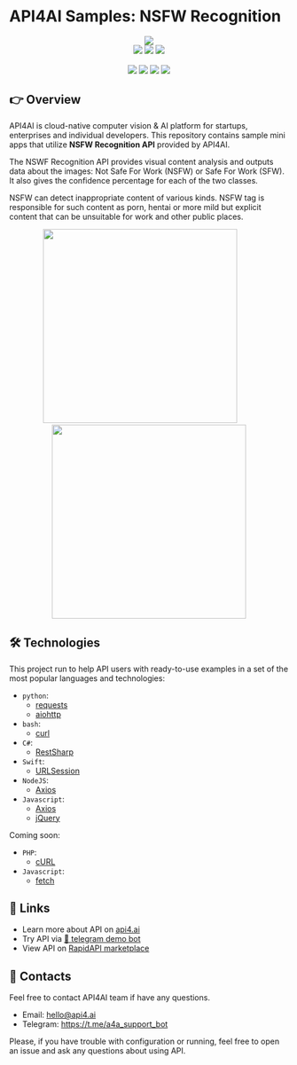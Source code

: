 # API4AI Samples: NSFW Recognition

<div align="center">
<a target="_blank" href="https://api4.ai?utm_source=nsfw_example_repo&utm_medium=readme&utm_campaign=examples"><img src="https://storage.googleapis.com/api4ai-static/logo/a4a-logo-horizontal-gradient-rectangular-bg-round-glow-small-550.png"/></a>
</div>


<div align="center">
<a target="_blank" href="https://rapidapi.com/api4ai-api4ai-default/api/nsfw3/details"><img src="https://img.shields.io/badge/View%20on%20RapidAPI-gray?logo=octopusdeploy&style=for-the-badge"/></a>
<a target="_blank" href="https://api4.ai/apis/nsfw?utm_source=nsfw_example_repo&utm_medium=readme&utm_campaign=examples"><img src="https://img.shields.io/badge/api4.ai%20platform-fee33c?style=for-the-badge&logo=icloud&logoColor=black"/></a>
<a target="_blank" href="https://t.me/a4a_nsfw_checker_bot"><img src="https://img.shields.io/badge/-Telegram%20demo-ddd?logo=telegram&style=for-the-badge"/></a>
<br><br>
<a target="_blank" href="https://www.instagram.com/api4ai"><img src="https://img.shields.io/badge/instagram--blue?style=social&logo=instagram"/></a>
<a target="_blank" href="https://www.facebook.com/api4ai.solutions/"><img src="https://img.shields.io/badge/facebook--blue?style=social&logo=facebook"/></a>
<a target="_blank" href="https://twitter.com/Api4Ai"><img src="https://img.shields.io/badge/twitter--blue?style=social&logo=twitter"/></a>
<a target="_blank" href="https://www.linkedin.com/company/api4ai"><img src="https://img.shields.io/badge/linkedin--blue?style=social&logo=linkedin"/></a>
</div>


## 👉 Overview

API4AI is cloud-native computer vision & AI platform for startups, enterprises and individual developers. This repository contains sample mini apps that utilize **NSFW Recognition API** provided by API4AI.

The NSWF Recognition API provides visual content analysis and outputs data about the images: Not Safe For Work (NSFW) or Safe For Work (SFW). It also gives the confidence percentage for each of the two classes.

NSFW can detect inappropriate content of various kinds. NSFW tag is responsible for such content as porn, hentai or more mild but explicit content that can be unsuitable for work and other public places.

<div align="center">
<img width="350" src="https://storage.googleapis.com/api4ai-static/visuals/NSFW_2.png"/>
&nbsp;&nbsp;&nbsp;&nbsp;&nbsp;&nbsp;&nbsp;
<img width="350" src="https://storage.googleapis.com/api4ai-static/visuals/NSFW_1.png"/>
</div>


## 🛠 Technologies

This project run to help API users with ready-to-use examples in a set of the most popular languages and technologies:

* `python`:
  * [requests](./python/requests)
  * [aiohttp](./python/aiohttp)
* `bash`:
  * [curl](./bash/curl)
* `C#`:
  * [RestSharp](./csharp/restsharp)
* `Swift`:
  * [URLSession](./swift/urlsession)
* `NodeJS`:
  * [Axios](./nodejs/axios)
* `Javascript`:
  * [Axios](./js/axios)
  * [jQuery](./js/jquery)

Coming soon:

* `PHP`:
  * [cURL](./php/curl)
* `Javascript`:
  * [fetch](./js/fetch)


## 🔗 Links

* Learn more about API on [api4.ai](https://api4.ai/docs/nsfw?utm_source=nsfw_example_repo&utm_medium=readme&utm_campaign=examples)
* Try API via [🤖 telegram demo bot](https://t.me/a4a_nsfw_checker_bot)
* View API on [RapidAPI marketplace](https://rapidapi.com/api4ai-api4ai-default/api/nsfw3/details)


## 📩 Contacts

Feel free to contact API4AI team if have any questions.

* Email: hello@api4.ai
* Telegram: https://t.me/a4a_support_bot

Please, if you have trouble with configuration or running, feel free to open an issue and ask any questions about using API.
